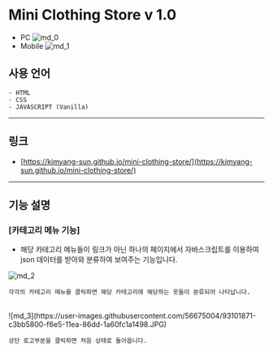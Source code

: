# Mini Clothing Store v 1.0

- PC
  ![md_0](https://user-images.githubusercontent.com/56675004/93101753-a2f30280-f6e5-11ea-9cae-d1fdca63d18c.JPG)
  <br>
- Mobile
  ![md_1](https://user-images.githubusercontent.com/56675004/93101805-b0a88800-f6e5-11ea-8923-4e636cf62eed.JPG)

## 사용 언어

```
- HTML
- CSS
- JAVASCRIPT (Vanilla)
```

---

## 링크

- [https://kimyang-sun.github.io/mini-clothing-store/](https://kimyang-sun.github.io/mini-clothing-store/)

---

## 기능 설명

### [카테고리 메뉴 기능]

- 해당 카테고리 메뉴들이 링크가 아닌 하나의 페이지에서 자바스크립트를 이용하여 json 데이터를 받아와 분류하여 보여주는 기능입니다.

![md_2](https://user-images.githubusercontent.com/56675004/93101834-b9995980-f6e5-11ea-922f-2f418ef13f3d.JPG)

```
각각의 카테고리 메뉴를 클릭하면 해당 카테고리에 해당하는 옷들이 분류되어 나타납니다.
```

<br>
![md_3](https://user-images.githubusercontent.com/56675004/93101871-c3bb5800-f6e5-11ea-86dd-1a60fc1a1498.JPG)

```
상단 로고부분을 클릭하면 처음 상태로 돌아옵니다.
```
